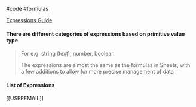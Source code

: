 #code #formulas

[Expressions Guide](https://support.google.com/appsheet/answer/10107669?visit_id=638071708102538005-3821732609&p=list-expressions&rd=1)


#### There are different categories of expressions based on primitive value type
> For e.g. string (text), number, boolean
> 
> The expressions are almost the same as the formulas in Sheets, with a few additions to allow for more precise management of data


#### List of Expressions
[[USEREMAIL]]






